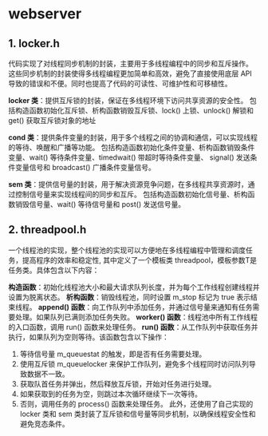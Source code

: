 # webserver
## 1. locker.h
代码实现了对线程同步机制的封装，主要用于多线程编程中的同步和互斥操作。
这些同步机制的封装使得多线程编程更加简单和高效，避免了直接使用底层 API 导致的错误和不便。同时也提高了代码的可读性、可维护性和可移植性。

**locker 类**：提供互斥锁的封装，保证在多线程环境下访问共享资源的安全性。
包括构造函数初始化互斥锁、析构函数销毁互斥锁、lock() 上锁、unlock() 解锁和 get() 获取互斥锁对象的地址

**cond 类**：提供条件变量的封装，用于多个线程之间的协调和通信，可以实现线程的等待、唤醒和广播等功能。
包括构造函数初始化条件变量、析构函数销毁条件变量、wait() 等待条件变量、timedwait() 带超时等待条件变量、
signal() 发送条件变量信号和 broadcast() 广播条件变量信号。

**sem 类**：提供信号量的封装，用于解决资源竞争问题，在多线程共享资源时，通过控制信号量来实现线程间的同步和互斥。
包括构造函数初始化信号量、析构函数销毁信号量、wait() 等待信号量和 post() 发送信号量。

## 2. threadpool.h
一个线程池的实现，整个线程池的实现可以方便地在多线程编程中管理和调度任务，提高程序的效率和稳定性,
其中定义了一个模板类 threadpool，模板参数T是任务类。具体包含以下内容：

**构造函数**：初始化线程池大小和最大请求队列长度，并为每个工作线程创建线程并设置为脱离状态。
**析构函数**：销毁线程池，同时设置 m_stop 标记为 true 表示结束线程。
**append() 函数**：向工作队列中添加任务，并通过信号量来通知有任务需要处理。如果队列已满则添加任务失败。
**worker() 函数**：线程池中所有工作线程的入口函数，调用 run() 函数来处理任务。
**run() 函数**：从工作队列中获取任务并执行，如果队列为空则等待。该函数包含以下操作：
1. 等待信号量 m_queuestat 的触发，即是否有任务需要处理。
2. 使用互斥锁 m_queuelocker 来保护工作队列，避免多个线程同时访问队列导致数据不一致。
3. 获取队首任务并弹出，然后释放互斥锁，开始对任务进行处理。
4. 如果获取到的任务为空，则跳过本次循环继续下一次等待。
5. 否则，调用任务的 process() 函数来处理任务。
此外，还使用了自己实现的 locker 类和 sem 类封装了互斥锁和信号量等同步机制，以确保线程安全性和避免竞态条件。